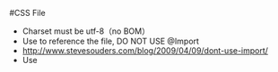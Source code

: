 #CSS File

* Charset must be utf-8（no BOM）
* Use <link /> to reference the file, DO NOT USE @Import
* http://www.stevesouders.com/blog/2009/04/09/dont-use-import/ 
* Use <style /> Only if it is used for single page.
* NO inline CSS pls! 

#CSS Hacks?

If there is better choice, such as etch is available in your page, we suggest you targeting browser this way:

    html.msie6 foobar {}
    html.msie7 foobar {}
    html.msie8 foobar {}
    html.msie9 foobar {}
    html.non-msie6-msie7 {} /* for better browser */
    html.non-html5browser foobar{}
    html.html5browser foobar{} /* for modern html5 browser */
    html.webkit foobar{}
    html.win foobar{}
    html.mac foobar{}
    html.linux foobar{}
    html.iphone foobar{}
    html.ios foobar{}
    html.ipad foobar{}
    html.winxp foobar{}
    html.qs-protocol-https foobar{} /* if we are under https */
    html.ornt-portrait foobar{} /* in portrait mode */
    html.ornt-landscape foobar{} /* in landscape mode */
    html.device-pixelrate-1 foobar{} /* default image quality */
    html.device-pixelrate-1.5 foobar{} /* hi-resolution quality image for retina screen */
    
For more, check out https://github.com/ETUI/ETUI/blob/master/lib/etch/tagger.js
  
However if there is no tagger available in your page, 
we suggest to targeting browser smartly by using superior syntax that older browser doesn't support:

    .selector .child{property:value;} /* for ie-6 */
    .selector > .child{property:value;} /* except ie-6 */

The last choice, CSS Hacks:

    .all-IE{property:value\9;}
    :root .IE-9{property:value\0/;}
    .gte-IE-8{property:value\0;}
    .lte-IE-7{*property:value;}
    .IE-7{+property:value;}
    .IE-6{_property:value;}
    .not-IE{property//:value;}
    @-moz-document url-prefix() { .firefox{property:value;} }
    @media all and (-webkit-min-device-pixel-ratio:0) { .webkit{property:value;} }
    @media all and (-webkit-min-device-pixel-ratio:10000),not all and (-webkit-min-device-pixel-ratio:0) { .opera{property:value;} }
    @media screen and (max-device-width: 480px) { .iphone-or-mobile-s-webkit{property:value;} }

#Common CSS classes

##State indicateors

###et-active
Indicate current tab/slide/whatelse is in active state.

###et-disabled
Indicate current ui component is disabled.

###et-enabled
Indicate current ui component is enabled.

###et-error
Indicate the validation failed on current element

##Pseudo Class Replacement

###et-first
A replacement for :first-child for older browser such as IE6

###et-last

##Position Indicator

###et-opening

###et-closing

###et-north

###et-south

###et-west

###et-east

##DOM Structure Indicator

###et-top

###et-bottom

###et-inner

###et-outer

###et-cnt
The actuall content area (wrapping the text)

##Form elements

###et-field
The wrapping element

###et-field-text
The text input area

#JavaScript 

##Rules

1. Try best not to pollute global object, including but not limited to `window`, 
   built in objects and their prototypes, `jQuery.fn` ...
2. If you do need to expose an global object, make sure it is understand proper name space, 
   for example, `etPage.project.page.func`
3. JS files in under rootapp is meant to be shared across project, 
   you can reference to it directly in your project. 
   The other js files are not meant to be shared by the other project. If you want to use a file from
   the other project, please make a copy of that to your own project directory.
